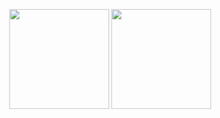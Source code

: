 <!-- ### Hi there 👋

- 🔭 I’m currently working on ...
- 🌱 I’m currently learning ...
- 👯 I’m looking to collaborate on ...
- 🤔 I’m looking for help with ...
- 💬 Ask me about ...
- 📫 How to reach me: ...
- 😄 Pronouns: ...
- ⚡ Fun fact: ...
-->

<div>
 <img height = "180" src="https://github-readme-stats.vercel.app/api?username=Tarcisio-Ney&show_icons=true&theme=dark"/>
 <img height = "180" src="https://github-readme-stats.vercel.app/api/top-langs/?username=Tarcisio-Ney&layout=compact&show_icons=true&theme=dark"/> 
</div>

<div>
  
</div>
